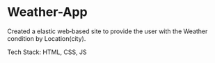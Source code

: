 # Weather-App
Created a elastic web‑based site to provide the user with the Weather condition by Location(city).

Tech Stack: HTML, CSS, JS
